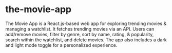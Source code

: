 # the-movie-app
The Movie App is a React.js-based web app for exploring trending movies &amp; managing a watchlist. It fetches trending movies via an API. Users can add/remove movies, filter by genre, sort by name, rating, &amp; popularity, search within the watchlist, and delete movies. The app also includes a dark and light mode toggle for a personalized experience.
